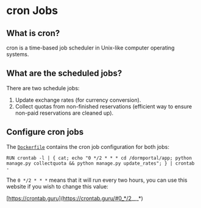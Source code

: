 # cron Jobs

## What is cron?

cron is a time-based job scheduler in Unix-like computer operating systems.

## What are the scheduled jobs?

There are two schedule jobs:

1. Update exchange rates (for currency conversion).
2. Collect quotas from non-finished reservations (efficient way to ensure non-paid reservations are cleaned up).

## Configure cron jobs

The [`Dockerfile`](https://github.com/coretabs/dorm-portal/blob/master/Dockerfile) contains the cron job configuration for both jobs:

```
RUN crontab -l | { cat; echo "0 */2 * * * cd /dormportal/app; python manage.py collectquota && python manage.py update_rates"; } | crontab -
```

The `0 */2 * * *` means that it will run every two hours, you can use this website if you wish to change this value:

[https://crontab.guru](https://crontab.guru/#0_*/2_*_*_*)
